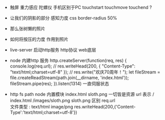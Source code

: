 - 触屏 重力感应 陀螺仪 手机区别于PC
    touchstart touchmove touchend ?
- 让我们的阴影的部分  感知力度  css border-radius 50%
- 那么张树懒的照片
- 如何将按压的力度 作用到照片
- live-server 启动http服务
    http协议 web底层

- node 内建http 服务
     http.createServer(function(req, res) {
        console.log(req.url);
        // res.writeHead(200, { "Content-Type": "text/html;charset=utf-8" });
        // res.write("欢庆70周年！");
        let fileStream = file.createReadStream(path.join(__dirname, 'index.html'));
        fileStream.pipe(res);
    }).listen(1314)
    一直伺服状态

- http fs path node 内置模块
    index.html
    sloth.png
    一切皆是资源 url 表示
    /    index.html
    /images/sloth.png   sloth.png
    区别  req.url  
    文件类型 : text/html  image/png
    res.writeHead(200,{'Content-Type':'text/html;charset=utf-8'})